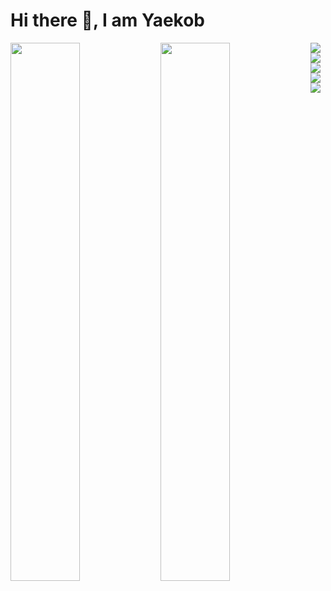 <h1>Hi there 👋, I am Yaekob</h1>
<img align="left" width="47%" src="https://github-readme-stats.vercel.app/api?username=Jamescog&show_icons=true&theme=radical" ?>


<img align="left" width="47%" src="https://github-readme-stats.vercel.app/api/top-langs/?username=Jamescog&layout=compact"/>


<img align="left" src="https://img.shields.io/badge/c-%2300599C.svg?style=for-the-badge&logo=c&logoColor=white"/>


<img align="left" src="https://img.shields.io/badge/python-3670A0?style=for-the-badge&logo=python&logoColor=ffdd54"/>


<img align="left" src="https://img.shields.io/badge/shell_script-%23121011.svg?style=for-the-badge&logo=gnu-bash&logoColor=white)"/>

<img align="left" src="https://img.shields.io/badge/mysql-%2300f.svg?style=for-the-badge&logo=mysql&logoColor=white)"/>

<img align="left" src="https://img.shields.io/badge/flask-%23000.svg?style=for-the-badge&logo=flask&logoColor=white)"/>

<img align="lef" scr="https://img.shields.io/badge/jinja-white.svg?style=for-the-badge&logo=jinja&logoColor=black)"/>



